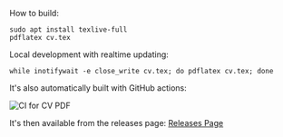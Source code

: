 How to build:

    sudo apt install texlive-full
    pdflatex cv.tex

Local development with realtime updating:

    while inotifywait -e close_write cv.tex; do pdflatex cv.tex; done

It's also automatically built with GitHub actions:

![CI for CV PDF](https://github.com/evolvedlight/curriculum-vitae/workflows/CI%20for%20CV%20PDF/badge.svg)

It's then available from the releases page:
[Releases Page](https://github.com/evolvedlight/curriculum-vitae/releases)
